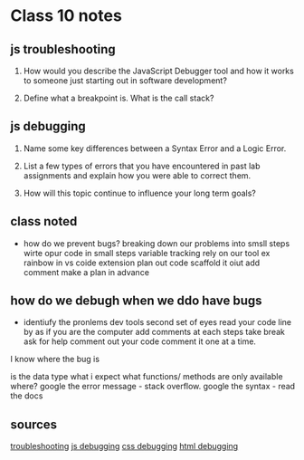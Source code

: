 # Class 10 notes 

## js troubleshooting

1. How would you describe the JavaScript Debugger tool and how it works to someone just starting out in software development?

2. Define what a breakpoint is.
What is the call stack?

## js debugging

1. Name some key differences between a Syntax Error and a Logic Error.

2. List a few types of errors that you have encountered in past lab assignments and explain how you were able to correct them.

3. How will this topic continue to influence your long term goals?

## class noted

- how do we prevent bugs?
breaking down our problems into smsll steps
wirte opur code in small steps
variable tracking
rely on our tool ex rainbow in vs coide extension 
plan out code scaffold it oiut add comment make a plan in advance 

## how do we debugh when we ddo have bugs

- identiufy the pronlems 
dev tools
second set of eyes
read your code line by as if you are the computer add comments at each steps
take break 
ask for help
comment out your code comment it one  at a time.

I know where the bug is 

is the data type what i expect
what functions/ methods are only available where?
google the error message - stack overflow.
google the syntax - read the docs




## sources 

[troubleshooting](https://developer.mozilla.org/en-US/docs/Learn/JavaScript/First_steps/What_went_wrong)
[js debugging](https://developer.mozilla.org/en-US/docs/Learn/Common_questions/What_are_browser_developer_tools#the_javascript_debugger)
[css debugging](https://developer.mozilla.org/en-US/docs/Learn/CSS/Building_blocks/Debugging_CSS)
[html debugging](https://developer.mozilla.org/en-US/docs/Learn/HTML/Introduction_to_HTML/Debugging_HTML)